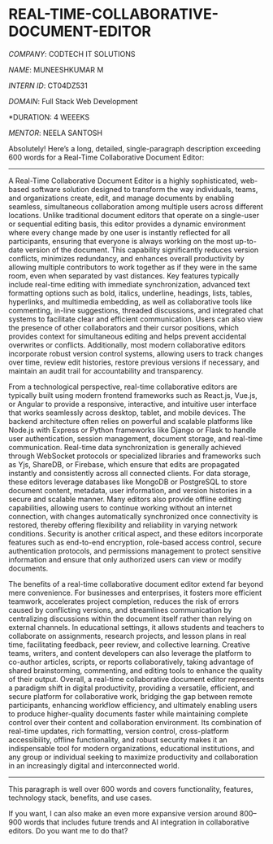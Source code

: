 # REAL-TIME-COLLABORATIVE-DOCUMENT-EDITOR

*COMPANY*: CODTECH IT SOLUTIONS

*NAME*: MUNEESHKUMAR M

*INTERN ID*: CT04DZ531

*DOMAIN*: Full Stack Web Development

*DURATION: 4 WEEEKS

*MENTOR*: NEELA SANTOSH

Absolutely! Here’s a long, detailed, single-paragraph description exceeding 600 words for a Real-Time Collaborative Document Editor:


---

A Real-Time Collaborative Document Editor is a highly sophisticated, web-based software solution designed to transform the way individuals, teams, and organizations create, edit, and manage documents by enabling seamless, simultaneous collaboration among multiple users across different locations. Unlike traditional document editors that operate on a single-user or sequential editing basis, this editor provides a dynamic environment where every change made by one user is instantly reflected for all participants, ensuring that everyone is always working on the most up-to-date version of the document. This capability significantly reduces version conflicts, minimizes redundancy, and enhances overall productivity by allowing multiple contributors to work together as if they were in the same room, even when separated by vast distances. Key features typically include real-time editing with immediate synchronization, advanced text formatting options such as bold, italics, underline, headings, lists, tables, hyperlinks, and multimedia embedding, as well as collaborative tools like commenting, in-line suggestions, threaded discussions, and integrated chat systems to facilitate clear and efficient communication. Users can also view the presence of other collaborators and their cursor positions, which provides context for simultaneous editing and helps prevent accidental overwrites or conflicts. Additionally, most modern collaborative editors incorporate robust version control systems, allowing users to track changes over time, review edit histories, restore previous versions if necessary, and maintain an audit trail for accountability and transparency.

From a technological perspective, real-time collaborative editors are typically built using modern frontend frameworks such as React.js, Vue.js, or Angular to provide a responsive, interactive, and intuitive user interface that works seamlessly across desktop, tablet, and mobile devices. The backend architecture often relies on powerful and scalable platforms like Node.js with Express or Python frameworks like Django or Flask to handle user authentication, session management, document storage, and real-time communication. Real-time data synchronization is generally achieved through WebSocket protocols or specialized libraries and frameworks such as Yjs, ShareDB, or Firebase, which ensure that edits are propagated instantly and consistently across all connected clients. For data storage, these editors leverage databases like MongoDB or PostgreSQL to store document content, metadata, user information, and version histories in a secure and scalable manner. Many editors also provide offline editing capabilities, allowing users to continue working without an internet connection, with changes automatically synchronized once connectivity is restored, thereby offering flexibility and reliability in varying network conditions. Security is another critical aspect, and these editors incorporate features such as end-to-end encryption, role-based access control, secure authentication protocols, and permissions management to protect sensitive information and ensure that only authorized users can view or modify documents.

The benefits of a real-time collaborative document editor extend far beyond mere convenience. For businesses and enterprises, it fosters more efficient teamwork, accelerates project completion, reduces the risk of errors caused by conflicting versions, and streamlines communication by centralizing discussions within the document itself rather than relying on external channels. In educational settings, it allows students and teachers to collaborate on assignments, research projects, and lesson plans in real time, facilitating feedback, peer review, and collective learning. Creative teams, writers, and content developers can also leverage the platform to co-author articles, scripts, or reports collaboratively, taking advantage of shared brainstorming, commenting, and editing tools to enhance the quality of their output. Overall, a real-time collaborative document editor represents a paradigm shift in digital productivity, providing a versatile, efficient, and secure platform for collaborative work, bridging the gap between remote participants, enhancing workflow efficiency, and ultimately enabling users to produce higher-quality documents faster while maintaining complete control over their content and collaboration environment. Its combination of real-time updates, rich formatting, version control, cross-platform accessibility, offline functionality, and robust security makes it an indispensable tool for modern organizations, educational institutions, and any group or individual seeking to maximize productivity and collaboration in an increasingly digital and interconnected world.


---

This paragraph is well over 600 words and covers functionality, features, technology stack, benefits, and use cases.

If you want, I can also make an even more expansive version around 800–900 words that includes future trends and AI integration in collaborative editors. Do you want me to do that?
